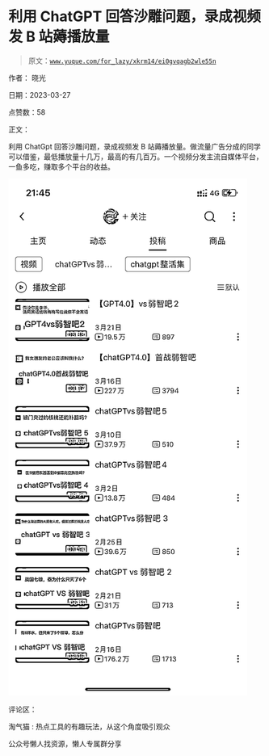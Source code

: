 # 利用 ChatGPT 回答沙雕问题，录成视频发 B 站薅播放量

> 原文：[`www.yuque.com/for_lazy/xkrm14/ei0gvqagb2wle55n`](https://www.yuque.com/for_lazy/xkrm14/ei0gvqagb2wle55n)

作者： 晓光

日期：2023-03-27

点赞数：58

正文：

利用 ChatGpt 回答沙雕问题，录成视频发 B 站薅播放量。做流量广告分成的同学可以借鉴，最低播放量十几万，最高的有几百万。一个视频分发主流自媒体平台，一鱼多吃，赚取多个平台的收益。

![](img/4c45004bd6d3e3f7e8662cb2d709b940.png)

评论区：

淘气猫 : 热点工具的有趣玩法，从这个角度吸引观众

公众号懒人找资源，懒人专属群分享

